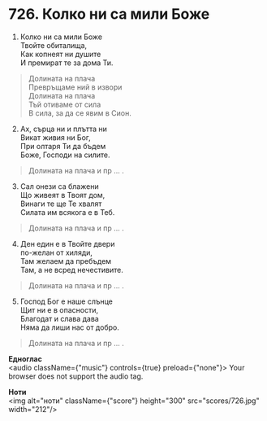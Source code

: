 # 726. Колко ни са мили Боже  

1. Колко ни са мили Боже  
Твойте обиталища,  
Как копнеят ни душите  
И премират те за дома Ти.  

> Долината на плача  
> Превръщаме ний в извори  
> Долината на плача  
> Тъй отиваме от сила  
> В сила, за да се явим в Сион.  

2. Ах, сърца ни и плътта ни  
Викат живия ни Бог,  
При олтаря Ти да бъдем  
Боже, Господи на силите.  

> Долината на плача и пр ... .  

3. Сал онези са блажени  
Що живеят в Твоят дом,  
Винаги те ще Те хвалят  
Силата им всякога е в Теб.  

> Долината на плача и пр ... .  

4. Ден един е в Твойте двери  
по-желан от хиляди,  
Там желаем да пребъдем  
Там, а не всред нечестивите.  

> Долината на плача и пр ... .  

5. Господ Бог е наше слънце  
Щит ни е в опасности,  
Благодат и слава дава  
Няма да лиши нас от добро.  

> Долината на плача и пр ... .  

__Едноглас__  
<audio className={"music"} controls={true} preload={"none"}><source src="transp/726.mp3" type="audio/mpeg"/>
Your browser does not support the audio tag.
</audio>  

__Ноти__  
<img alt="ноти" className={"score"} height="300" src="scores/726.jpg" width="212"/>
